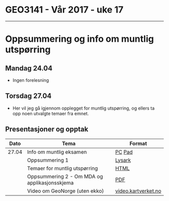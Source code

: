 # GEO3141 - Vår 2017 - uke 17
---

# Oppsummering og info om muntlig utspørring


## Mandag 24.04

- Ingen forelesning

##  Torsdag 27.04

- Her vil jeg gå igjennom opplegget for muntlig utspørring, og ellers ta opp noen utvalgte temaer fra emnet.

## Presentasjoner og opptak

Dato |Tema |Format
---|---|---
27.04 |Info om muntlig eksamen |[PC](https://screencast.uninett.no/relay/ansatt/sverreshig.no/2017/27.04/4178667/GEO3141_-_Oppsummering_-_20170427_133002_39.html) [Pad](https://screencast.uninett.no/relay/ansatt/sverreshig.no/2017/27.04/4178667/GEO3141_-_Oppsummering_-_20170427_133002_36.html)
| |Oppsummering 1 |[Lysark](docs/oppsummering-GEO3141.pdf)
| |Temaer for muntlig utspørring |[HTML](docs/muntlig-temaer.html)
| |Oppsummering 2 - Om MDA og applikasjonsskjema |[PDF](docs/mda.pdf)
| |Video om GeoNorge (uten ekko) |[video.kartverket.no](http://video.kartverket.no/geonorge-del-og-bruk-kartdata)
